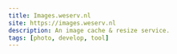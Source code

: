 ```yaml
---
title: Images.weserv.nl
site: https://images.weserv.nl
description: An image cache & resize service.
tags: [photo, develop, tool]
---
```

